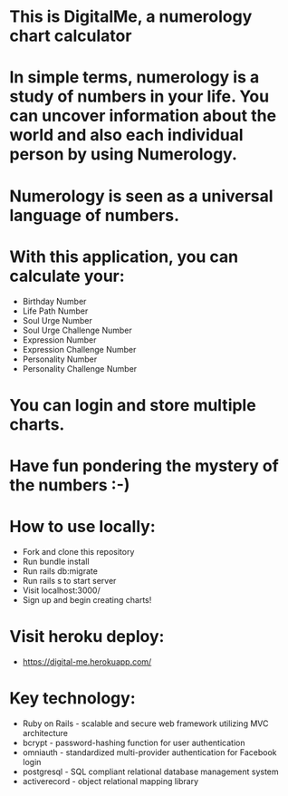 # This is DigitalMe, a numerology chart calculator

# In simple terms, numerology is a study of numbers in your life. You can uncover information about the world and also each individual person by using Numerology. 
# Numerology is seen as a universal language of numbers.

# With this application, you can calculate your:

  - Birthday Number
  - Life Path Number
  - Soul Urge Number
  - Soul Urge Challenge Number
  - Expression Number
  - Expression Challenge Number
  - Personality Number 
  - Personality Challenge Number

# You can login and store multiple charts.

# Have fun pondering the mystery of the numbers :-)


# How to use locally:

- Fork and clone this repository
- Run bundle install
- Run rails db:migrate
- Run rails s to start server
- Visit localhost:3000/
- Sign up and begin creating charts!

# Visit heroku deploy:

- https://digital-me.herokuapp.com/

# Key technology:

- Ruby on Rails - scalable and secure web framework utilizing MVC architecture 
- bcrypt - password-hashing function for user authentication
- omniauth - standardized multi-provider authentication for Facebook login
- postgresql - SQL compliant relational database management system
- activerecord - object relational mapping library 



